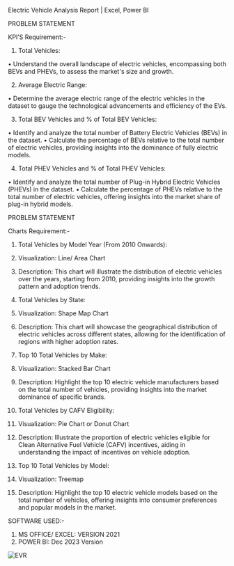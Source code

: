Electric Vehicle Analysis Report | Excel, Power BI

PROBLEM STATEMENT

 KPI’S Requirement:-

 1. Total Vehicles:

• Understand the overall landscape of electric vehicles, encompassing both BEVs and PHEVs, to assess the 
market's size and growth.

 2. Average Electric Range:

• Determine the average electric range of the electric vehicles in the dataset to gauge the technological 
advancements and efficiency of the EVs.

 3. Total BEV Vehicles and % of Total BEV Vehicles:

• Identify and analyze the total number of Battery Electric Vehicles (BEVs) in the dataset.
• Calculate the percentage of BEVs relative to the total number of electric vehicles, providing insights into 
the dominance of fully electric models.

 4. Total PHEV Vehicles and % of Total PHEV Vehicles:

• Identify and analyze the total number of Plug-in Hybrid Electric Vehicles (PHEVs) in the dataset.
• Calculate the percentage of PHEVs relative to the total number of electric vehicles, offering insights into 
the market share of plug-in hybrid models.


PROBLEM STATEMENT

 Charts Requirement:-

 1. Total Vehicles by Model Year (From 2010 Onwards):

1. Visualization: Line/ Area Chart
2. Description: This chart will illustrate the distribution of electric vehicles over the years, starting from 2010, 
providing insights into the growth pattern and adoption trends.

2. Total Vehicles by State:

1. Visualization: Shape Map Chart 
2. Description: This chart will showcase the geographical distribution of electric vehicles across different 
states, allowing for the identification of regions with higher adoption rates.

3. Top 10 Total Vehicles by Make:

1. Visualization: Stacked Bar Chart 
2. Description: Highlight the top 10 electric vehicle manufacturers based on the total number of vehicles, 
providing insights into the market dominance of specific brands.

4. Total Vehicles by CAFV Eligibility:

1. Visualization: Pie Chart or Donut Chart
2. Description: Illustrate the proportion of electric vehicles eligible for Clean Alternative Fuel Vehicle (CAFV) 
incentives, aiding in understanding the impact of incentives on vehicle adoption.

5. Top 10 Total Vehicles by Model:

1. Visualization: Treemap
2. Description: Highlight the top 10 electric vehicle models based on the total number of vehicles, offering 
insights into consumer preferences and popular models in the market.


SOFTWARE USED:-

 1. MS OFFICE/ EXCEL: VERSION 2021
 2. POWER BI: Dec 2023 Version



![EVR](https://github.com/Jabivulla369/Electric-Vehicle-Analysis-Report/assets/122985980/d0948ffc-0c3b-44f3-a5e8-17f34fa55cfc)


